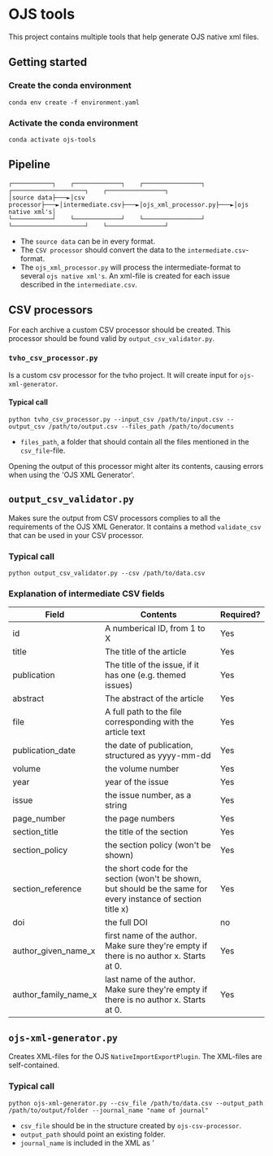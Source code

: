 # OJS tools

This project contains multiple tools that help generate OJS native xml files.

## Getting started

### Create the conda environment
```commandline
conda env create -f environment.yaml
```

### Activate the conda environment
```commandline
conda activate ojs-tools
```

## Pipeline
```
┌───────────┐    ┌─────────────┐    ┌────────────────┐    ┌────────────────────┐    ┌────────────────┐
│source data├───►│csv processor├───►│intermediate.csv├───►│ojs_xml_processor.py├───►│ojs native xml's│
└───────────┘    └─────────────┘    └────────────────┘    └────────────────────┘    └────────────────┘
```
* The `source data` can be in every format.
* The `CSV processor` should convert the data to the `intermediate.csv`-format.
* The `ojs_xml_processor.py` will process the intermediate-format to several `ojs native xml's`.
An xml-file is created for each issue described in the `intermediate.csv`.

## CSV processors
For each archive a custom CSV processor should be created. 
This processor should be found valid by `output_csv_validator.py`.

### `tvho_csv_processor.py`

Is a custom csv processor for the tvho project.
It will create input for `ojs-xml-generator`.

#### Typical call
```commandline
python tvho_csv_processor.py --input_csv /path/to/input.csv --output_csv /path/to/output.csv --files_path /path/to/documents
```
* `files_path`, a folder that should contain all the files mentioned in the `csv_file`-file.

Opening the output of this processor might alter its contents, causing errors when using the 'OJS XML Generator'.

## `output_csv_validator.py`
Makes sure the output from CSV processors complies to all the requirements of the OJS XML Generator.
It contains a method `validate_csv` that can be used in your CSV processor.

### Typical call
```commandline
python output_csv_validator.py --csv /path/to/data.csv
```

### Explanation of intermediate CSV fields
| Field  | Contents  | Required?  |
|---|---|---|
| id  | A numberical ID, from 1 to X  | Yes  |
| title  | The title of the article  | Yes  |
| publication | The title of the issue, if it has one (e.g. themed issues) | Yes |
| abstract  | The abstract of the article  | Yes  |
| file  | A full path to the file corresponding with the article text  | Yes  |
| publication_date  | the date of publication, structured as yyyy-mm-dd | Yes  |
| volume  | the volume number | Yes  |
| year  | year of the issue  | Yes  |
| issue  | the issue number, as a string  | Yes  |
| page_number  |  the page numbers | Yes  |
| section_title  | the title of the section  | Yes  |
| section_policy  | the section policy (won't be shown)  | Yes  |
| section_reference  |  the short code for the section (won't be shown, but should be the same for every instance of section title x) | Yes  |
| doi  |  the full DOI | no  |
| author_given_name_x  | first name of the author. Make sure they're empty if there is no author x. Starts at 0. | Yes  |
| author_family_name_x | last name of the author. Make sure they're empty if there is no author x. Starts at 0. | Yes  |

## `ojs-xml-generator.py` 

Creates XML-files for the OJS `NativeImportExportPlugin`.
The XML-files are self-contained.

### Typical call
```commandline
python ojs-xml-generator.py --csv_file /path/to/data.csv --output_path /path/to/output/folder --journal_name "name of journal"
```
* `csv_file` should be in the structure created by `ojs-csv-processor`.
* `output_path` should point an existing folder.
* `journal_name` is included in the XML as '<title>' element and should be the full title of the journal.
This is where the XMLs are stored.
Optional parameters
* `author_group` describes the group within the system the authors of the articles are part of.
This property has a default value `Author`.
This default value is the English variant each language has its own.
The Dutch variant is `Auteur`.
* `submission_file_genre` is used for the `genre`-field of the `submission_file`-element
The default value is `Article Text`, the English variant.
The Dutch variant is `Artikeltekst`.
* `locale` the locale used when importing, default value is 'en'.
Make sure the `locale`, `author_group` and `submission_file_genre` are the same language.
* `--file_input` should be set to either `file_path` which is standard, or `base64`. If the latter is chosen, the script will assume the file column contains base64 encoded PDF files.

A call for a Dutch-language journal would then look like this:
```commandline
python ojs-xml-generator.py --csv_file /path/to/data.csv --output_path /path/to/output/folder --journal_name "name of journal" --author_group Auteur --submission_file_genre Artikeltekst --locale nl
```


## `ojs_import.sh`
Uploads the xml's to a journal. 
Place the script in the root-folder of your OJS installation.

### Typical call
```commandline
./ojs_import.sh /path/to/folder/of/xmls path_of_journal
```
* `/path/to/folder/of/xmls` contains the OJS native xml files.
* `path_of_journal` the path property of the magazine configured in OJS.


